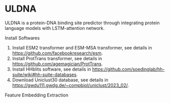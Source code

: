# ULDNA
ULDNA is a protein-DNA binding site predictor through integrating protein language models with LSTM-attention network.

Install Softwares

1. Install ESM2 transformer and ESM-MSA transformer, see details in https://github.com/facebookresearch/esm.
2. Install ProtTrans transformer, see details in https://github.com/agemagician/ProtTrans.
3. Install HHblits software, see details in https://github.com/soedinglab/hh-suite/wiki#hh-suite-databases.
4. Download Uniclust30 database, see details in https://gwdu111.gwdg.de/~compbiol/uniclust/2023_02/.


Feature Embedding Extraction

